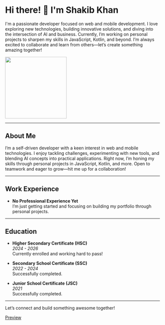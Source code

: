 # Hi there! 👋 I'm Shakib Khan

I'm a passionate developer focused on web and mobile development. I love exploring new technologies, building innovative solutions, and diving into the intersection of AI and business. Currently, I’m working on personal projects to sharpen my skills in JavaScript, Kotlin, and beyond. I’m always excited to collaborate and learn from others—let’s create something amazing together!

<img src="public\profile.png" style="width:200px; height:200px; object-fit:cover;"/>

---

## About Me

I’m a self-driven developer with a keen interest in web and mobile technologies. I enjoy tackling challenges, experimenting with new tools, and blending AI concepts into practical applications. Right now, I’m honing my skills through personal projects in JavaScript, Kotlin, and more. Open to teamwork and eager to grow—hit me up for a collaboration!

---

## Work Experience

- **No Professional Experience Yet**  
  I’m just getting started and focusing on building my portfolio through personal projects.

---

## Education

- **Higher Secondary Certificate (HSC)**  
  *2024 - 2026*  
  Currently enrolled and working hard to pass!

- **Secondary School Certificate (SSC)**  
  *2022 - 2024*  
  Successfully completed.

- **Junior School Certificate (JSC)**  
  *2021*  
  Successfully completed.

---

Let’s connect and build something awesome together!

[Preview](https://shakibkhan.vercel.app)
